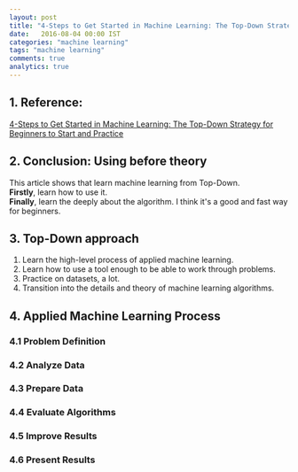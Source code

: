 ```yaml
---
layout: post
title: "4-Steps to Get Started in Machine Learning: The Top-Down Strategy for Beginners to Start and Practice"
date:   2016-08-04 00:00 IST
categories: "machine learning"
tags: "machine learning"
comments: true
analytics: true
---
```


<span/>

## 1. Reference:

[4-Steps to Get Started in Machine Learning: The Top-Down Strategy for Beginners to Start and Practice](http://machinelearningmastery.com/4-steps-to-get-started-in-machine-learning/)

## 2. Conclusion: Using before theory

This article shows that learn machine learning from Top-Down.    
**Firstly**, learn how to use it.    
**Finally**, learn the deeply about the algorithm.
I think it's a good and fast way for beginners.

## 3. Top-Down approach

 1. Learn the high-level process of applied machine learning.
 2. Learn how to use a tool enough to be able to work through problems.
 3. Practice on datasets, a lot.
 4. Transition into the details and theory of machine learning algorithms.

## 4. Applied Machine Learning Process

### 4.1 Problem Definition    

### 4.2 Analyze Data    

### 4.3 Prepare Data    

### 4.4 Evaluate Algorithms    

### 4.5 Improve Results    

### 4.6 Present Results    

